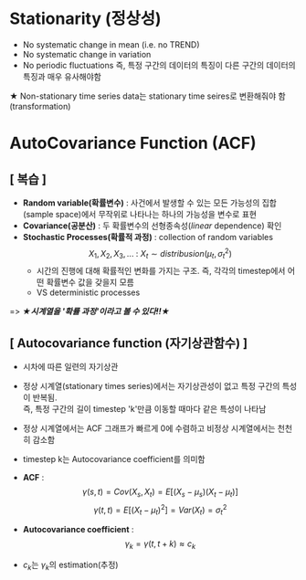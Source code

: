 # Stationarity (정상성)
- No systematic change in mean (i.e. no TREND)
- No systematic change in variation
- No periodic fluctuations 
즉, 특정 구간의 데이터의 특징이 다른 구간의 데이터의 특징과 매우 유사해야함 

★ Non-stationary time series data는 stationary time seires로 변환해줘야 함 (transformation)

# AutoCovariance Function (ACF)
## [ 복습 ]
- **Random variable(확률변수)** : 사건에서 발생할 수 있는 모든 가능성의 집합(sample space)에서 무작위로 나타나는 하나의 가능성을 변수로 표현 
- **Covariance(공분산)** : 두 확률변수의 선형종속성(*linear* dependence) 확인
- **Stochastic Processes(확률적 과정)** : collection of random variables  
$$X_1, X_2, X_3,... \ : \ X_t \sim distribusion(\mu_t, \sigma_t^2)$$
  - 시간의 진행에 대해 확률적인 변화를 가지는 구조. 즉, 각각의 timestep에서 어떤 확률변수 값을 갖을지 모름
  - VS deterministic processes

=> ***★시계열을 '확률 과정'이라고 볼 수 있다!!★***


## [ Autocovariance function (자기상관함수) ]
- 시차에 따른 일련의 자기상관
- 정상 시계열(stationary times series)에서는 자기상관성이 없고 특정 구간의 특성이 반복됨. <br>
  즉, 특정 구간의 길이 timestep 'k'만큼 이동할 때마다 같은 특성이 나타남 
- 정상 시계열에서는 ACF 그래프가 빠르게 0에 수렴하고 비정상 시계열에서는 천천히 감소함
- timestep k는 Autocovariance coefficient를 의미함 


- **ACF** :
$$\gamma (s,t)=Cov(X_s,X_t)=E[(X_s-\mu_s)(X_t-\mu_t)]$$
$$\gamma (t,t)=E[(X_t-\mu_t)^2]=Var(X_t)=\sigma_t^2$$
- **Autocovariance coefficient** : 
$$\gamma_k=\gamma(t,t+k) \approx c_k $$
* $c_k$는 $\gamma_k$의 estimation(추정)
